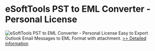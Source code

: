 # eSoftTools PST to EML Converter - Personal License
![eSoftTools PST to EML Converter - Personal License](https://mycommerce.akamaized.net/api/pimages/P300877039/BIG/300877039.GIF)
Easy to Export Outlook Email Messages to EML Format with attachment.
[>> Detailed information](https://secure.shareit.com/shareit/product.html?productid=300877039&affiliateid=200057808)